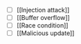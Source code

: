 - [ ] [[Injection attack]]
- [ ] [[Buffer overflow]]
- [ ] [[Race condition]]
- [ ] [[Malicious update]]